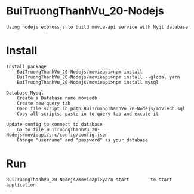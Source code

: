 # BuiTruongThanhVu_20-Nodejs
	Using nodejs expressjs to build movie-api service with Myql database
	
# Install
	Install package
		BuiTruongThanhVu_20-Nodejs/movieapi>npm install
		BuiTruongThanhVu_20-Nodejs/movieapi>npm install --global yarn
		BuiTruongThanhVu_20-Nodejs/movieapi>npm install mysql
		
	Database Mysql
		Create a Database name moviedb
		Create new query tab
		Open file script in path BuiTruongThanhVu_20-Nodejs/moviedb.sql
		Copy all scripts, paste in to query tab and excute it
		
	Update config to connect to database
		Go to file BuiTruongThanhVu_20-Nodejs/movieapi/src/config/config.json
		Change "username" and "password" as your database
		
# Run
	BuiTruongThanhVu_20-Nodejs/movieapi>yarn start        to start application
